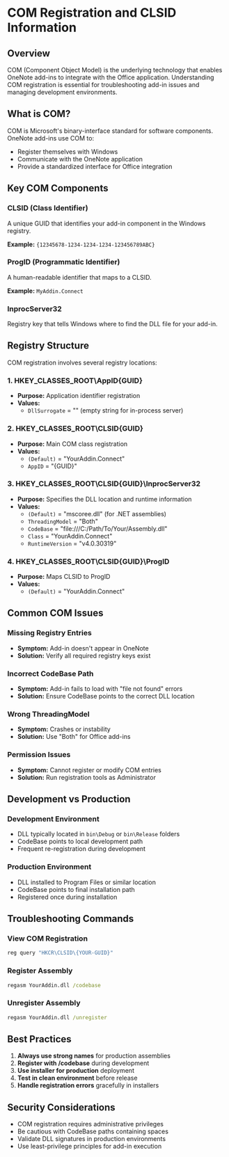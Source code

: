 # COM Registration and CLSID Information

## Overview

COM (Component Object Model) is the underlying technology that enables OneNote add-ins to integrate with the Office application. Understanding COM registration is essential for troubleshooting add-in issues and managing development environments.

## What is COM?

COM is Microsoft's binary-interface standard for software components. OneNote add-ins use COM to:
- Register themselves with Windows
- Communicate with the OneNote application
- Provide a standardized interface for Office integration

## Key COM Components

### CLSID (Class Identifier)
A unique GUID that identifies your add-in component in the Windows registry.

**Example:** `{12345678-1234-1234-1234-123456789ABC}`

### ProgID (Programmatic Identifier)
A human-readable identifier that maps to a CLSID.

**Example:** `MyAddin.Connect`

### InprocServer32
Registry key that tells Windows where to find the DLL file for your add-in.

## Registry Structure

COM registration involves several registry locations:

### 1. HKEY_CLASSES_ROOT\AppID\{GUID}
- **Purpose:** Application identifier registration
- **Values:**
  - `DllSurrogate` = "" (empty string for in-process server)

### 2. HKEY_CLASSES_ROOT\CLSID\{GUID}
- **Purpose:** Main COM class registration
- **Values:**
  - `(Default)` = "YourAddin.Connect"
  - `AppID` = "{GUID}"

### 3. HKEY_CLASSES_ROOT\CLSID\{GUID}\InprocServer32
- **Purpose:** Specifies the DLL location and runtime information
- **Values:**
  - `(Default)` = "mscoree.dll" (for .NET assemblies)
  - `ThreadingModel` = "Both"
  - `CodeBase` = "file:///C:/Path/To/Your/Assembly.dll"
  - `Class` = "YourAddin.Connect"
  - `RuntimeVersion` = "v4.0.30319"

### 4. HKEY_CLASSES_ROOT\CLSID\{GUID}\ProgID
- **Purpose:** Maps CLSID to ProgID
- **Values:**
  - `(Default)` = "YourAddin.Connect"

## Common COM Issues

### Missing Registry Entries
- **Symptom:** Add-in doesn't appear in OneNote
- **Solution:** Verify all required registry keys exist

### Incorrect CodeBase Path
- **Symptom:** Add-in fails to load with "file not found" errors
- **Solution:** Ensure CodeBase points to the correct DLL location

### Wrong ThreadingModel
- **Symptom:** Crashes or instability
- **Solution:** Use "Both" for Office add-ins

### Permission Issues
- **Symptom:** Cannot register or modify COM entries
- **Solution:** Run registration tools as Administrator

## Development vs Production

### Development Environment
- DLL typically located in `bin\Debug` or `bin\Release` folders
- CodeBase points to local development path
- Frequent re-registration during development

### Production Environment
- DLL installed to Program Files or similar location
- CodeBase points to final installation path
- Registered once during installation

## Troubleshooting Commands

### View COM Registration
```cmd
reg query "HKCR\CLSID\{YOUR-GUID}"
```

### Register Assembly
```cmd
regasm YourAddin.dll /codebase
```

### Unregister Assembly
```cmd
regasm YourAddin.dll /unregister
```

## Best Practices

1. **Always use strong names** for production assemblies
2. **Register with /codebase** during development
3. **Use installer for production** deployment
4. **Test in clean environment** before release
5. **Handle registration errors** gracefully in installers

## Security Considerations

- COM registration requires administrative privileges
- Be cautious with CodeBase paths containing spaces
- Validate DLL signatures in production environments
- Use least-privilege principles for add-in execution